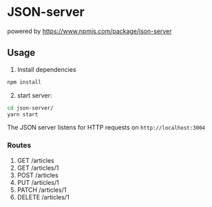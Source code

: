 # JSON-server
powered by https://www.npmjs.com/package/json-server

## Usage
1. Install dependencies
```bash
npm install
```
2. start server:

```bash
cd json-server/
yarn start
```
The JSON server listens for HTTP requests on `http://localhost:3004`

### Routes
1. GET    /articles
2. GET    /articles/1
3. POST   /articles
4. PUT    /articles/1
5. PATCH  /articles/1
6. DELETE /articles/1